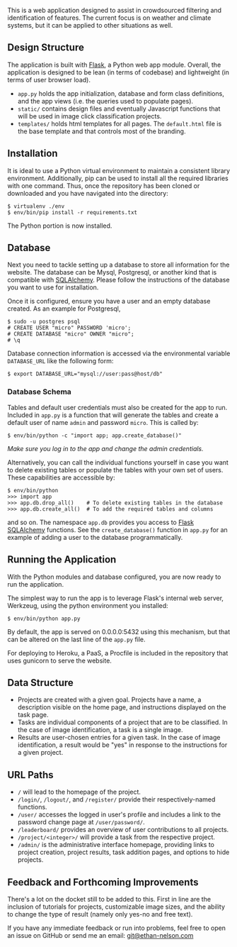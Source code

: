 
This is a web application designed to assist in crowdsourced filtering and identification of features. The current focus is on weather and climate systems, but it can be applied to other situations as well.

## Design Structure

The application is built with [Flask](http://flask.pocoo.org), a Python web app module. Overall, the application is designed to be lean (in terms of codebase) and lightweight (in terms of user browser load).

* `app.py` holds the app initialization, database and form class definitions, and the app views (i.e. the queries used to populate pages).
* `static/` contains design files and eventually Javascript functions that will be used in image click classification projects.
* `templates/` holds html templates for all pages. The `default.html` file is the base template and that controls most of the branding.

## Installation

It is ideal to use a Python virtual environment to maintain a consistent library environment. Additionally, pip can be used to install all the required libraries with one command. Thus, once the repository has been cloned or downloaded and you have navigated into the directory:

~~~
$ virtualenv ./env
$ env/bin/pip install -r requirements.txt
~~~

The Python portion is now installed.

## Database

Next you need to tackle setting up a database to store all information for the website. The database can be Mysql, Postgresql, or another kind that is compatible with [SQLAlchemy](http://www.sqlalchemy.org/). Please follow the instructions of the database you want to use for installation.

Once it is configured, ensure you have a user and an empty database created. As an example for Postgresql,

~~~
$ sudo -u postgres psql
# CREATE USER "micro" PASSWORD 'micro';
# CREATE DATABASE "micro" OWNER "micro";
# \q
~~~

Database connection information is accessed via the environmental variable `DATABASE_URL` like the following form:

~~~
$ export DATABASE_URL="mysql://user:pass@host/db"
~~~

### Database Schema

Tables and default user credentials must also be created for the app to run. Included in `app.py` is a function that will generate the tables and create a default user of name `admin` and password `micro`. This is called by:

~~~
$ env/bin/python -c "import app; app.create_database()"
~~~

*Make sure you log in to the app and change the admin credentials.*

Alternatively, you can call the individual functions yourself in case you want to delete existing tables or populate the tables with your own set of users. These capabilities are accessible by:

~~~
$ env/bin/python
>>> import app
>>> app.db.drop_all()    # To delete existing tables in the database
>>> app.db.create_all()  # To add the required tables and columns
~~~

and so on. The namespace `app.db` provides you access to [Flask SQLAlchemy](http://flask-sqlalchemy.pocoo.org/) functions. See the `create_database()` function in `app.py` for an example of adding a user to the database programmatically.

## Running the Application

With the Python modules and database configured, you are now ready to run the application.

The simplest way to run the app is to leverage Flask's internal web server, Werkzeug, using the python environment you installed:

~~~
$ env/bin/python app.py
~~~

By default, the app is served on 0.0.0.0:5432 using this mechanism, but that can be altered on the last line of the `app.py` file.

For deploying to Heroku, a PaaS, a Procfile is included in the repository that uses gunicorn to serve the website.

## Data Structure

* Projects are created with a given goal. Projects have a name, a description visible on the home page, and instructions displayed on the task page.
* Tasks are individual components of a project that are to be classified. In the case of image identification, a task is a single image.
* Results are user-chosen entries for a given task. In the case of image identification, a result would be "yes" in response to the instructions for a given project.

## URL Paths

* `/` will lead to the homepage of the project.
* `/login/`, `/logout/`, and `/register/` provide their respectively-named functions.
* `/user/` accesses the logged in user's profile and includes a link to the password change page at `/user/password/`.
* `/leaderboard/` provides an overview of user contributions to all projects.
* `/project/<integer>/` will provide a task from the respective project.
* `/admin/` is the administrative interface homepage, providing links to project creation, project results, task addition pages, and options to hide projects.

## Feedback and Forthcoming Improvements

There's a lot on the docket still to be added to this. First in line are the inclusion of tutorials for projects, customizable image sizes, and the ability to change the type of result (namely only yes-no and free text).

If you have any immediate feedback or run into problems, feel free to open an issue on GitHub or send me an email: git@ethan-nelson.com
